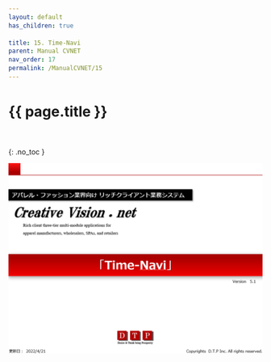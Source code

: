 ```yaml
---
layout: default
has_children: true

title: 15. Time-Navi
parent: Manual CVNET
nav_order: 17
permalink: /ManualCVNET/15
---
```


# {{ page.title }}　<br/><br/>

{: .no_toc }


<a href="/img/TimeNavi/TN1.PNG" target="_blank">
<img src="/img/TimeNavi/TN1.PNG" alt="login image"></a>